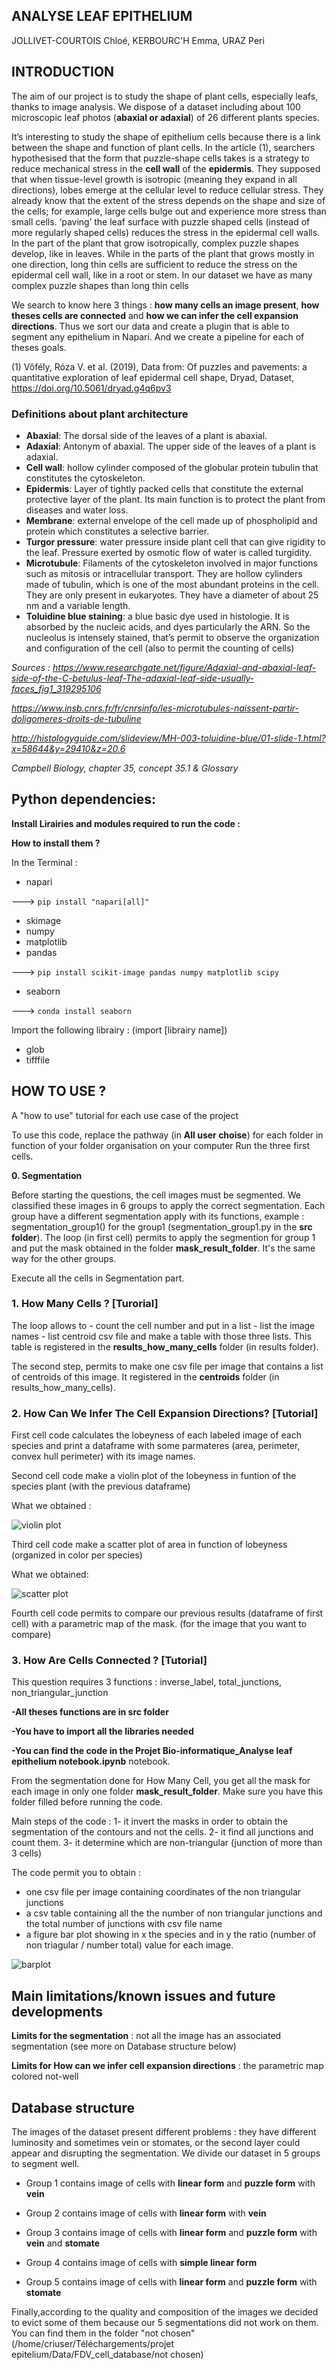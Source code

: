 ## ANALYSE LEAF EPITHELIUM

JOLLIVET-COURTOIS Chloé, KERBOURC'H Emma, URAZ Peri


## INTRODUCTION 
    

The aim of our project is to study the shape of plant cells, especially leafs, thanks to image analysis. We dispose of a dataset including about 100 microscopic leaf photos (**abaxial or adaxial**) of 26 different plants species.

It’s interesting to study the shape of epithelium cells because there is a link between the shape and function of plant cells. In the article (1), searchers hypothesised that the form that puzzle-shape cells takes is a strategy to reduce mechanical stress in the **cell wall** of the **epidermis**. They supposed that when tissue-level growth is isotropic (meaning they expand in all directions), lobes emerge at the cellular level to reduce cellular stress. They already know that the extent of the stress depends on the shape and size of the cells; for example, large cells bulge out and experience more stress than small cells.
‘paving’ the leaf surface with puzzle shaped cells (instead of more regularly shaped cells) reduces the stress in the epidermal cell walls.
In the part of the plant that grow isotropically, complex puzzle shapes develop, like in leaves. While in the parts of the plant that grows mostly in one direction, long thin cells are sufficient to reduce the stress on the epidermal cell wall, like in a root or stem. In our dataset we have as many complex puzzle shapes than long thin cells

We search to know here 3 things : **how many cells an image present**, **how theses cells are connected** and **how we can infer the cell expansion directions**. Thus we sort our data and create a plugin that is able to segment any epithelium in Napari. And we create a pipeline for each of theses goals.



(1) Vőfély, Róza V. et al. (2019), Data from: Of puzzles and pavements: a quantitative exploration of leaf epidermal cell shape, Dryad, Dataset, https://doi.org/10.5061/dryad.g4q6pv3


### Definitions about plant architecture


* **Abaxial**: The dorsal side of the leaves of a plant is abaxial.
* **Adaxial**: Antonym of abaxial. The upper side of the leaves of a plant is adaxial.
* **Cell wall**: hollow cylinder composed of the globular protein tubulin that constitutes the cytoskeleton.
* **Epidermis**: Layer of tightly packed cells that constitute the external protective layer of the plant.  Its main function is to protect the plant from diseases and water loss.
* **Membrane**: external envelope of the cell made up of phospholipid and protein which constitutes a selective barrier.
* **Turgor pressure**: water pressure inside plant cell that can give rigidity to the leaf. Pressure exerted by osmotic flow of water is called turgidity. 
* **Microtubule**: Filaments of the cytoskeleton involved in major functions such as mitosis or intracellular transport. They are hollow cylinders made of tubulin, which is one of the most abundant proteins in the cell. They are only present in eukaryotes. They have a diameter of about 25 nm and a variable length.
* **Toluidine blue staining**: a blue basic dye used in histologie. It is absorbed by the nucleic acids, and dyes particularly the ARN. So the nucleolus is intensely stained, that’s permit to observe the organization and configuration of the cell (also to permit the counting of cells)


*Sources : https://www.researchgate.net/figure/Adaxial-and-abaxial-leaf-side-of-the-C-betulus-leaf-The-adaxial-leaf-side-usually-faces_fig1_319295106*

*https://www.insb.cnrs.fr/fr/cnrsinfo/les-microtubules-naissent-partir-doligomeres-droits-de-tubuline*

*http://histologyguide.com/slideview/MH-003-toluidine-blue/01-slide-1.html?x=58644&y=29410&z=20.6*

*Campbell Biology, chapter 35, concept 35.1 & Glossary*




## Python dependencies:

**Install Lirairies and modules required to run the code :**

**How to install them ?**

In the Terminal :

- napari

 ---> `pip install "napari[all]"`


- skimage
- numpy
- matplotlib
- pandas

 ---> `pip install scikit-image pandas numpy matplotlib scipy`


- seaborn

 ---> `conda install seaborn`
 

Import the following librairy : (import [librairy name])
- glob
- tifffile



## HOW TO USE ? 
A "how to use" tutorial for each use case of the project

To use this code, replace the pathway (in **All user choise**) for each folder in function of your folder organisation on your computer
Run the three first cells.

**0. Segmentation**

Before starting the questions, the cell images must be segmented. 
We classified these images in 6 groups to apply the correct segmentation.
Each group have a different segmentation apply with its functions, example : segmentation_group1() for the group1 (segmentation_group1.py in the **src folder**). 
The loop (in first cell) permits to apply the segmention for group 1 and put the mask obtained in the folder **mask_result_folder**.
It's the same way for the other groups.

Execute all the cells in Segmentation part. 

### 1. How Many Cells ? [Turorial]

The loop allows to 
    - count the cell number and put in a list
    - list the image names
    - list centroid csv file
and make a table with those three lists.
This table is registered in the **results_how_many_cells** folder (in results folder).

The second step, permits to make one csv file per image that contains a list of centroids of this image. It registered in the **centroids** folder (in results_how_many_cells).

### 2. How Can We Infer The Cell Expansion Directions? [Tutorial]

First cell code calculates the lobeyness of each labeled image of each species and print a dataframe with some parmateres (area, perimeter, convex hull perimeter) with its image names.

Second cell code make a violin plot of the lobeyness in funtion of the species plant (with the previous dataframe)

What we obtained :

![violin plot](images_for_readme/violin_plot_lobeyness.png)


Third cell code make a scatter plot of area in function of lobeyness (organized in color per species)

What we obtained:

![scatter plot](images_for_readme/scatter_plot_lobeyness.png)


Fourth cell code permits to compare our previous results (dataframe of first cell) with a parametric map of the mask. (for the image that you want to compare)

### 3. How Are Cells Connected ? [Tutorial]
   
This question requires 3 functions : inverse_label, total_junctions, non_triangular_junction 

**-All theses functions are in src folder**

**-You have to import all the libraries needed**

**-You can find the code in the Projet Bio-informatique_Analyse leaf epithelium notebook.ipynb** notebook.

From the segmentation done for How Many Cell, you get all the mask for each image in only one folder **mask_result_folder**. Make sure you have this folder filled before running the code.

Main steps of the code : 1- it invert the masks in order to obtain the segmentation of the contours and not the cells.
2- it find all junctions and count them. 
3- it determine which are non-triangular (junction of more than 3 cells)


The code permit you to obtain : 
   - one csv file per image containing coordinates of the non triangular junctions
   - a csv table containing all the the number of non triangular junctions and the total number of junctions with csv file name 
   - a figure bar plot showing in x the species and in y the ratio (number of non triagular / number total) value for each image. 

![barplot](images_for_readme/bar_plot_junctions.png)

## Main limitations/known issues and future developments

**Limits for the segmentation** : not all the image has an associated segmentation (see more on Database structure below)

**Limits for How can we infer cell expansion directions** : the parametric map colored not-well 


## Database structure


The images of the dataset present different problems : they have different luminosity and sometimes vein or stomates, or the second layer could appear and disrupting the segmentation. We divide our dataset in 5 groups to segment well.

* Group 1 contains image of cells with **linear form** and **puzzle form**  with **vein**

* Group 2 contains image of cells with **linear form** with **vein**

* Group 3 contains image of cells with **linear form** and **puzzle form** with **vein** and **stomate**

* Group 4 contains image of cells with **simple linear form**

* Group 5 contains image of cells with **linear form** and **puzzle form** with **stomate**


Finally,according to the quality and composition of the images we decided to evict some of them because our 5 segmentations did not work on them. You can find them in the folder "not chosen" (/home/criuser/Téléchargements/projet epitelium/Data/FDV_cell_database/not chosen)

